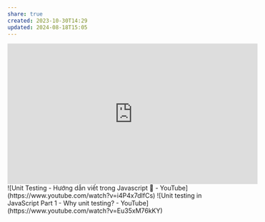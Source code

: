 ```yaml
---
share: true
created: 2023-10-30T14:29
updated: 2024-08-18T15:05
---
```

<iframe width="560" height="315" src="https://www.youtube.com/embed/tIrcxwLqzjQ" title="YouTube video player" frameborder="0" allow="accelerometer; autoplay; clipboard-write; encrypted-media; gyroscope; picture-in-picture; web-share" referrerpolicy="strict-origin-when-cross-origin" allowfullscreen></iframe>
![Unit Testing - Hướng dẫn viết trong Javascript 🎉 - YouTube](https://www.youtube.com/watch?v=i4P4x7dIfCs)
![Unit testing in JavaScript Part 1 - Why unit testing? - YouTube](https://www.youtube.com/watch?v=Eu35xM76kKY)